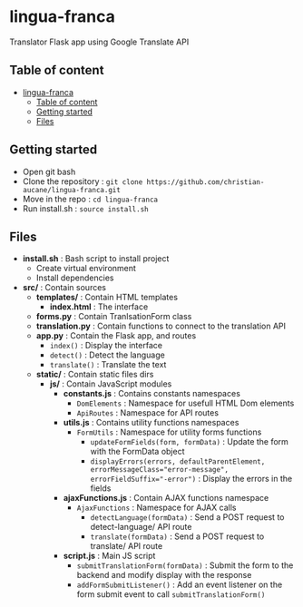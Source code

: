 # lingua-franca
Translator Flask app using Google Translate API

## Table of content
- [lingua-franca](#lingua-franca)
  - [Table of content](#table-of-content)
  - [Getting started](#getting-started)
  - [Files](#files)

## Getting started
- Open git bash
- Clone the repository : `git clone https://github.com/christian-aucane/lingua-franca.git`
- Move in the repo : `cd lingua-franca`
- Run install.sh : `source install.sh`

## Files
- **install.sh** : Bash script to install project
    - Create virtual environment
    - Install dependencies
- **src/** : Contain sources
    - **templates/** : Contain HTML templates
        - **index.html** : The interface
    - **forms.py** : Contain TranlsationForm class
    - **translation.py** : Contain functions to connect to the translation API
    - **app.py** : Contain the Flask app, and routes
        - `index()` : Display the interface
        - `detect()` : Detect the language
        - `translate()` : Translate the text
    - **static/** : Contain static files dirs
        - **js/** : Contain JavaScript modules
            - **constants.js** : Contains constants namespaces
                - `DomElements` : Namespace for usefull HTML Dom elements
                - `ApiRoutes` : Namespace for API routes
            - **utils.js** : Contains utility functions namespaces
                - `FormUtils` : Namespace for utility forms functions
                    - `updateFormFields(form, formData)` : Update the form with the FormData object
                    - `displayErrors(errors, defaultParentElement, errorMessageClass="error-message", errorFieldSuffix="-error")` : Display the errors in the fields
            - **ajaxFunctions.js** : Contain AJAX functions namespace
                - `AjaxFunctions` : Namespace for AJAX calls
                    - `detectLanguage(formData)` : Send a POST request to detect-language/ API route
                    - `translate(formData)` : Send a POST request to translate/ API route
            - **script.js** : Main JS script
                - `submitTranslationForm(formData)` : Submit the form to the backend and modify display with the response
                - `addFormSubmitListener()` : Add an event listener on the form submit event to call `submitTranslationForm()`
